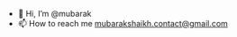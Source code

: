 - 👋 Hi, I’m @mubarak
- 📫 How to reach me mubarakshaikh.contact@gmail.com

<!---
mubarakhusain/mubarakhusain is a ✨ special ✨ repository because its `README.md` (this file) appears on your GitHub profile.
You can click the Preview link to take a look at your changes.
--->
